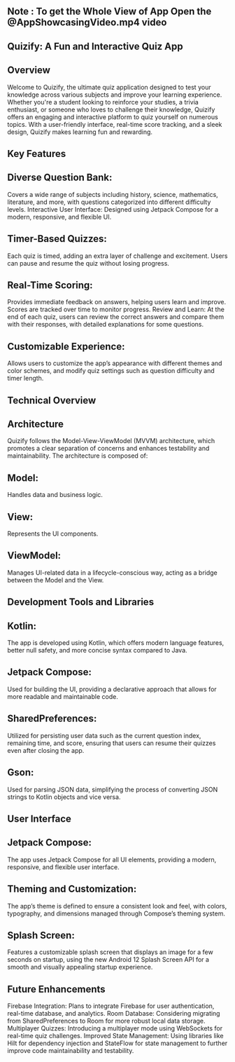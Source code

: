 Note : To get the Whole View of App Open the @AppShowcasingVideo.mp4 video
--
 

Quizify: A Fun and Interactive Quiz App
--------------------------------------
Overview
--------
Welcome to Quizify, the ultimate quiz application designed to test your knowledge across various subjects and improve your learning experience. Whether you're a student looking to reinforce your studies, a trivia enthusiast, or someone who loves to challenge their knowledge, Quizify offers an engaging and interactive platform to quiz yourself on numerous topics. With a user-friendly interface, real-time score tracking, and a sleek design, Quizify makes learning fun and rewarding.

Key Features
------------
Diverse Question Bank:
-----------------------
Covers a wide range of subjects including history, science, mathematics, literature, and more, with questions categorized into different difficulty levels.
Interactive User Interface: Designed using Jetpack Compose for a modern, responsive, and flexible UI.

Timer-Based Quizzes:
-------------------
Each quiz is timed, adding an extra layer of challenge and excitement. Users can pause and resume the quiz without losing progress.

Real-Time Scoring:
-
Provides immediate feedback on answers, helping users learn and improve. Scores are tracked over time to monitor progress.
Review and Learn: At the end of each quiz, users can review the correct answers and compare them with their responses, with detailed explanations for some questions.

Customizable Experience:
--

Allows users to customize the app’s appearance with different themes and color schemes, and modify quiz settings such as question difficulty and timer length.


Technical Overview
-
Architecture
-
Quizify follows the Model-View-ViewModel (MVVM) architecture, which promotes a clear separation of concerns and enhances testability and maintainability. The architecture is composed of:

Model:
-
Handles data and business logic.

View: 
-
Represents the UI components.

ViewModel:
-
Manages UI-related data in a lifecycle-conscious way, acting as a bridge between the Model and the View.

Development Tools and Libraries
--
Kotlin:
-
The app is developed using Kotlin, which offers modern language features, better null safety, and more concise syntax compared to Java.

Jetpack Compose: 
-
Used for building the UI, providing a declarative approach that allows for more readable and maintainable code.

SharedPreferences:
-
Utilized for persisting user data such as the current question index, remaining time, and score, ensuring that users can resume their quizzes even after closing the app.

Gson:
-
Used for parsing JSON data, simplifying the process of converting JSON strings to Kotlin objects and vice versa.

User Interface
-
Jetpack Compose:
-
The app uses Jetpack Compose for all UI elements, providing a modern, responsive, and flexible user interface.

Theming and Customization:
-
The app’s theme is defined to ensure a consistent look and feel, with colors, typography, and dimensions managed through Compose’s theming system.

Splash Screen:
-
Features a customizable splash screen that displays an image for a few seconds on startup, using the new Android 12 Splash Screen API for a smooth and visually appealing startup experience.

Future Enhancements
-
Firebase Integration: Plans to integrate Firebase for user authentication, real-time database, and analytics.
Room Database: Considering migrating from SharedPreferences to Room for more robust local data storage.
Multiplayer Quizzes: Introducing a multiplayer mode using WebSockets for real-time quiz challenges.
Improved State Management: Using libraries like Hilt for dependency injection and StateFlow for state management to further improve code maintainability and testability.

